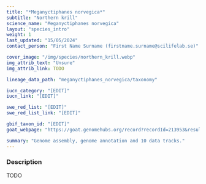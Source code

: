 ```yaml
---
title: "*Meganyctiphanes norvegica*"
subtitle: "Northern krill"
science_name: "Meganyctiphanes norvegica"
layout: "species_intro"
weight: 1
last_updated: "15/05/2024"
contact_person: "First Name Surname (firstname.surname@scilifelab.se)"

cover_image: "/img/species/northern_krill.webp"
img_attrib_text: "Unsure"
img_attrib_link: TODO

lineage_data_path: "meganyctiphanes_norvegica/taxonomy"

iucn_category: "[EDIT]"
iucn_link: "[EDIT]"

swe_red_list: "[EDIT]"
swe_red_list_link: "[EDIT]"

gbif_taxon_id: "[EDIT]"
goat_webpage: "https://goat.genomehubs.org/record?recordId=213953&result=taxon&taxonomy=ncbi#Parnassius%20mnemosyne"

summary: "Genome assembly, genome annotation and 10 data tracks."
---
```


### Description

TODO

